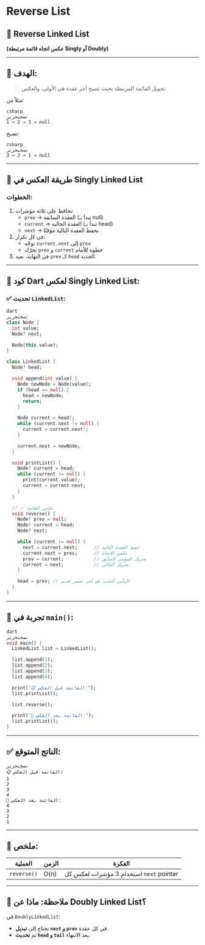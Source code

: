 # Reverse List

## 🔄 Reverse Linked List

**(عكس اتجاه قائمة مرتبطة Singly أو Doubly)**

---

## 🎯 الهدف:

> تحويل القائمة المرتبطة بحيث تصبح آخر عقدة هي الأولى، والعكس.
> 

مثلاً من:

```
csharp
نسختحرير
1 → 2 → 3 → null

```

تصبح:

```
csharp
نسختحرير
3 → 2 → 1 → null

```

---

## 🧠 طريقة العكس في Singly Linked List

### الخطوات:

1. نحافظ على ثلاثة مؤشرات:
    - `prev` → العقدة السابقة (تبدأ بـ null)
    - `current` → العقدة الحالية (تبدأ بـ head)
    - `next` → نحفظ العقدة التالية مؤقتًا
2. في كل تكرار:
    - نوجّه `current.next` إلى `prev`
    - نحرّك `prev` و `current` خطوة للأمام
3. في النهاية، نعيد `prev` كـ `head` الجديد.

---

## 🔧 كود Dart لعكس Singly Linked List:

### ✅ تحديث `LinkedList`:

```dart
dart
نسختحرير
class Node {
  int value;
  Node? next;

  Node(this.value);
}

class LinkedList {
  Node? head;

  void append(int value) {
    Node newNode = Node(value);
    if (head == null) {
      head = newNode;
      return;
    }

    Node current = head!;
    while (current.next != null) {
      current = current.next!;
    }

    current.next = newNode;
  }

  void printList() {
    Node? current = head;
    while (current != null) {
      print(current.value);
      current = current.next;
    }
  }

  // ✅ عكس القائمة
  void reverse() {
    Node? prev = null;
    Node? current = head;
    Node? next;

    while (current != null) {
      next = current.next;      // حفظ العقدة التالية
      current.next = prev;      // عكس الاتجاه
      prev = current;           // تحريك المؤشر السابق
      current = next;           // تحريك الحالي
    }

    head = prev; // الرأس الجديد هو آخر عنصر قديم
  }
}

```

---

## 🧪 تجربة في `main()`:

```dart
dart
نسختحرير
void main() {
  LinkedList list = LinkedList();

  list.append(1);
  list.append(2);
  list.append(3);
  list.append(4);

  print("📋 القائمة قبل العكس:");
  list.printList();

  list.reverse();

  print("🔁 القائمة بعد العكس:");
  list.printList();
}

```

---

## ✅ الناتج المتوقع:

```
نسختحرير
📋 القائمة قبل العكس:
1
2
3
4
🔁 القائمة بعد العكس:
4
3
2
1

```

---

## 📌 ملخص:

| العملية | الزمن | الفكرة |
| --- | --- | --- |
| `reverse()` | O(n) | استخدام 3 مؤشرات لعكس كل `next` pointer |

---

## 🧠 ملاحظة: ماذا عن Doubly Linked List؟

في `DoublyLinkedList`:

- تحتاج إلى **تبديل `next` و `prev`** في كل عقدة.
- ثم **تحديث `head` و `tail`** بعد الانتهاء.